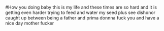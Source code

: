 #How you doing baby
this is my life and these times are so hard and it is getting even harder trying to feed and water my seed plus see dishonor caught up between being a father and prima donnna fuck you and have a nice day mother fucker
